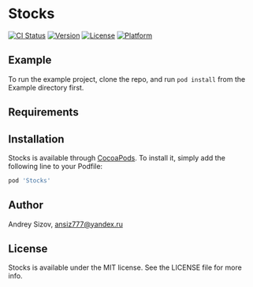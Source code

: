 # Stocks

[![CI Status](https://img.shields.io/travis/AndreySizov/Stocks.svg?style=flat)](https://travis-ci.org/AndreySizov/Stocks)
[![Version](https://img.shields.io/cocoapods/v/Stocks.svg?style=flat)](https://cocoapods.org/pods/Stocks)
[![License](https://img.shields.io/cocoapods/l/Stocks.svg?style=flat)](https://cocoapods.org/pods/Stocks)
[![Platform](https://img.shields.io/cocoapods/p/Stocks.svg?style=flat)](https://cocoapods.org/pods/Stocks)

## Example

To run the example project, clone the repo, and run `pod install` from the Example directory first.

## Requirements

## Installation

Stocks is available through [CocoaPods](https://cocoapods.org). To install
it, simply add the following line to your Podfile:

```ruby
pod 'Stocks'
```

## Author

Andrey Sizov, ansiz777@yandex.ru

## License

Stocks is available under the MIT license. See the LICENSE file for more info.
